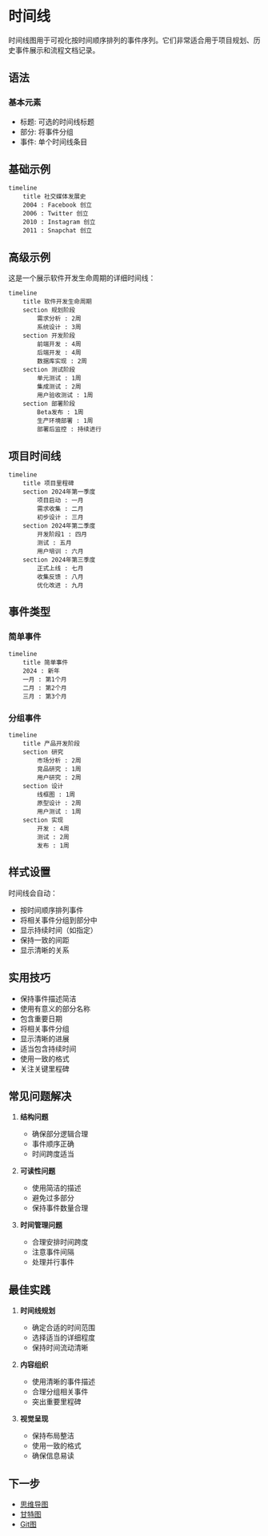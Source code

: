 # 时间线

时间线图用于可视化按时间顺序排列的事件序列。它们非常适合用于项目规划、历史事件展示和流程文档记录。

## 语法

### 基本元素
- 标题: 可选的时间线标题
- 部分: 将事件分组
- 事件: 单个时间线条目

## 基础示例

```mermaid
timeline
    title 社交媒体发展史
    2004 : Facebook 创立
    2006 : Twitter 创立
    2010 : Instagram 创立
    2011 : Snapchat 创立
```

## 高级示例

这是一个展示软件开发生命周期的详细时间线：

```mermaid
timeline
    title 软件开发生命周期
    section 规划阶段
        需求分析 : 2周
        系统设计 : 3周
    section 开发阶段
        前端开发 : 4周
        后端开发 : 4周
        数据库实现 : 2周
    section 测试阶段
        单元测试 : 1周
        集成测试 : 2周
        用户验收测试 : 1周
    section 部署阶段
        Beta发布 : 1周
        生产环境部署 : 1周
        部署后监控 : 持续进行
```

## 项目时间线

```mermaid
timeline
    title 项目里程碑
    section 2024年第一季度
        项目启动 : 一月
        需求收集 : 二月
        初步设计 : 三月
    section 2024年第二季度
        开发阶段1 : 四月
        测试 : 五月
        用户培训 : 六月
    section 2024年第三季度
        正式上线 : 七月
        收集反馈 : 八月
        优化改进 : 九月
```

## 事件类型

### 简单事件

```mermaid
timeline
    title 简单事件
    2024 : 新年
    一月 : 第1个月
    二月 : 第2个月
    三月 : 第3个月
```

### 分组事件

```mermaid
timeline
    title 产品开发阶段
    section 研究
        市场分析 : 2周
        竞品研究 : 1周
        用户研究 : 2周
    section 设计
        线框图 : 1周
        原型设计 : 2周
        用户测试 : 1周
    section 实现
        开发 : 4周
        测试 : 2周
        发布 : 1周
```

## 样式设置

时间线会自动：
- 按时间顺序排列事件
- 将相关事件分组到部分中
- 显示持续时间（如指定）
- 保持一致的间距
- 显示清晰的关系

## 实用技巧
- 保持事件描述简洁
- 使用有意义的部分名称
- 包含重要日期
- 将相关事件分组
- 显示清晰的进展
- 适当包含持续时间
- 使用一致的格式
- 关注关键里程碑

## 常见问题解决

1. **结构问题**
   - 确保部分逻辑合理
   - 事件顺序正确
   - 时间跨度适当

2. **可读性问题**
   - 使用简洁的描述
   - 避免过多部分
   - 保持事件数量合理

3. **时间管理问题**
   - 合理安排时间跨度
   - 注意事件间隔
   - 处理并行事件

## 最佳实践

1. **时间线规划**
   - 确定合适的时间范围
   - 选择适当的详细程度
   - 保持时间流动清晰

2. **内容组织**
   - 使用清晰的事件描述
   - 合理分组相关事件
   - 突出重要里程碑

3. **视觉呈现**
   - 保持布局整洁
   - 使用一致的格式
   - 确保信息易读

## 下一步
- [思维导图](/zh/diagrams/mindmap)
- [甘特图](/zh/diagrams/gantt)
- [Git图](/zh/diagrams/git) 